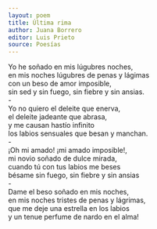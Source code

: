 ```yaml
---
layout: poem
title: Última rima
author: Juana Borrero
editor: Luis Prieto 
source: Poesías
---
```

<div>Yo he soñado en mis lúgubres noches,</div>
<div>en mis noches lúgubres de penas y lágimas</div>
<div>con un beso de amor imposible,</div>
<div>sin sed y sin fuego, sin fiebre y sin ansias.</div>
-
<div>Yo no quiero el deleite que enerva,</div>
<div>el deleite jadeante que abrasa,</div>
<div>y me causan hastío infinito</div>
<div>los labios sensuales que besan y manchan.</div>
- 
<div>¡Oh mi amado! ¡mi amado imposible!,</div>
<div>mi novio soñado de dulce mirada,</div>
<div>cuando tú con tus labios me beses</div>
<div>bésame sin fuego, sin fiebre y sin ansias</div>
-
<div>Dame el beso soñado en mis noches,</div>
<div>en mis noches tristes de penas y lágrimas,</div>
<div>que me deje una estrella en los labios</div>
<div>y un tenue perfume de nardo en el alma!</div>
